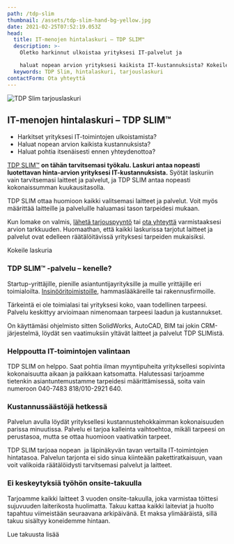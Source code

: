 ```yaml
---
path: /tdp-slim
thumbnail: /assets/tdp-slim-hand-bg-yellow.jpg
date: 2021-02-25T07:52:19.053Z
head:
  title: IT-menojen hintalaskuri – TDP SLIM™
  description: >-
    Oletko harkinnut ulkoistaa yrityksesi IT-palvelut ja 

    haluat nopean arvion yrityksesi kaikista IT-kustannuksista? Kokeile TDP SLIM™ -laskuripalvelua! 
  keywords: TDP Slim, hintalaskuri, tarjouslaskuri
contactForm: Ota yhteyttä
---
```


<HeroBlock bgColor="brand" imageAlign="right">

<div className="HeroBlockImage">

![TDP Slim tarjouslaskuri](/assets/tdp-slim-hand-bg-white.jpg)

</div>

<div className="HeroBlockContent">

## IT-menojen hintalaskuri – TDP SLIM™

* Harkitset yrityksesi IT-toimintojen ulkoistamista?
* Haluat nopean arvion kaikista kustannuksista?
* Haluat pohtia itsenäisesti ennen yhteydenottoa?

[TDP SLIM™](http://slim.tdp.fi) **on tähän tarvitsemasi työkalu. Laskuri antaa nopeasti luotettavan hinta-arvion yrityksesi IT-kustannuksista.** Syötät laskuriin vain tarvitsemasi laitteet ja palvelut, ja TDP SLIM antaa nopeasti kokonaissumman kuukausitasolla.

TDP SLIM ottaa huomioon kaikki valitsemasi laitteet ja palvelut. Voit myös määrittää laitteille ja palveluille haluamasi tason tarpeidesi mukaan. 

Kun lomake on valmis, [lähetä tarjouspyyntö](/yritys/) tai [ota yhteyttä](/yritys/) varmistaaksesi arvion tarkkuuden. Huomaathan, että kaikki laskurissa tarjotut laitteet ja palvelut ovat edelleen räätälöitävissä yrityksesi tarpeiden mukaisiksi.

<CallToAction bgColor="dark" url="https://slim.tdp.fi" align="center">Kokeile laskuria</CallToAction>

</div>

</HeroBlock>


### TDP SLIM™ -palvelu – kenelle?

Startup-yrittäjille, pienille asiantuntijayrityksille ja muille yrittäjille eri toimialoilta. [Insinööritoimistoille](/referenssit), hammaslääkäreille tai rakennusfirmoille. 

Tärkeintä ei ole toimialasi tai yrityksesi koko, vaan todellinen tarpeesi. Palvelu keskittyy arvioimaan nimenomaan tarpeesi laadun ja kustannukset.

On käyttämäsi ohjelmisto sitten SolidWorks, AutoCAD, BIM tai jokin CRM-järjestelmä, löydät sen vaatimuksiin yltävät laitteet ja palvelut TDP SLIMistä. 

### Helppoutta IT-toimintojen valintaan

TDP SLIM on helppo. Saat pohtia ilman myyntipuheita yrityksellesi sopivinta kokonaisuutta aikaan ja paikkaan katsomatta. Halutessasi tarjoamme tietenkin asiantuntemustamme tarpeidesi määrittämisessä, soita vain numeroon 040-7483 818/010-2921 640.

### Kustannussäästöjä hetkessä

Palvelun avulla löydät yrityksellesi kustannustehokkaimman kokonaisuuden parissa minuutissa. Palvelu ei tarjoa kalleinta vaihtoehtoa, mikäli tarpeesi on perustasoa, mutta se ottaa huomioon vaativatkin tarpeet.

TDP SLIM tarjoaa nopean  ja läpinäkyvän tavan vertailla IT-toimintojen hintatasoa. Palvelun tarjonta ei sido sinua kiinteään pakettiratkaisuun, vaan voit valikoida räätälöidysti tarvitsemasi palvelut ja laitteet. 

### Ei keskeytyksiä työhön onsite-takuulla

Tarjoamme kaikki laitteet 3 vuoden onsite-takuulla, joka varmistaa töittesi sujuvuuden laiterikosta huolimatta. Takuu kattaa kaikki laiteviat ja huolto tapahtuu viimeistään seuraavana arkipäivänä. Et maksa ylimääräistä, sillä takuu sisältyy koneidemme hintaan.

<CallToAction bgColor="dark" url="/onsite-takuu-on-yrityksen-arjen-turva" align="center">Lue takuusta lisää</CallToAction>